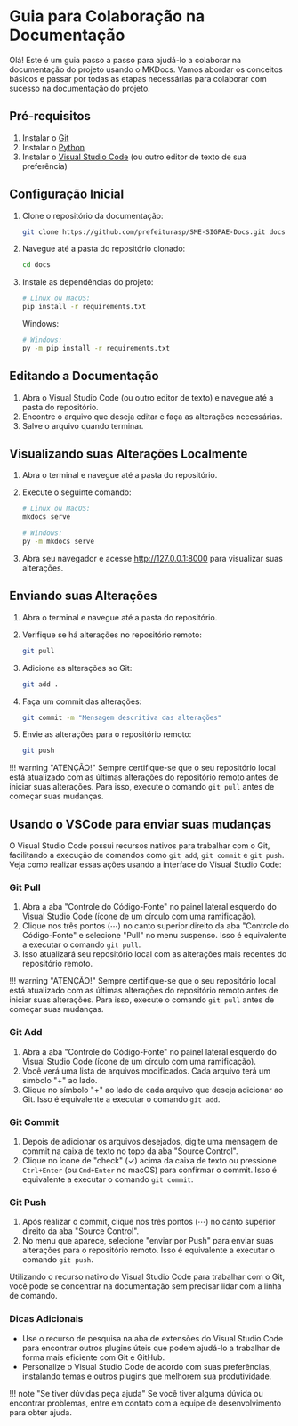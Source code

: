 # Guia para Colaboração na Documentação

Olá! Este é um guia passo a passo para ajudá-lo a colaborar na documentação do projeto usando o MKDocs. Vamos abordar os conceitos básicos e passar por todas as etapas necessárias para colaborar com sucesso na documentação do projeto.

## Pré-requisitos

1. Instalar o [Git](https://git-scm.com/downloads) 
2. Instalar o [Python](https://www.python.org/downloads/) 
3. Instalar o [Visual Studio Code](https://code.visualstudio.com/download) (ou outro editor de texto de sua preferência)

## Configuração Inicial

1. Clone o repositório da documentação:

    ```bash
    git clone https://github.com/prefeiturasp/SME-SIGPAE-Docs.git docs
    ```


2. Navegue até a pasta do repositório clonado:
    
    ```bash
    cd docs
    ```
   

3. Instale as dependências do projeto:

    ```bash
    # Linux ou MacOS: 
    pip install -r requirements.txt
    ```
    Windows:
       
    ```bash
    # Windows:
    py -m pip install -r requirements.txt
    ```  

## Editando a Documentação

1. Abra o Visual Studio Code (ou outro editor de texto) e navegue até a pasta do repositório.
2. Encontre o arquivo que deseja editar e faça as alterações necessárias.
3. Salve o arquivo quando terminar.

## Visualizando suas Alterações Localmente

1. Abra o terminal e navegue até a pasta do repositório.
2. Execute o seguinte comando:
   
    ```bash
    # Linux ou MacOS:
    mkdocs serve
    ```
   
    ```bash
    # Windows:
    py -m mkdocs serve
    ```

3. Abra seu navegador e acesse http://127.0.0.1:8000 para visualizar suas alterações.

## Enviando suas Alterações

1. Abra o terminal e navegue até a pasta do repositório.
2. Verifique se há alterações no repositório remoto:

    ```bash
    git pull
    ```
   
3. Adicione as alterações ao Git:

    ```bash
    git add .
    ```

4. Faça um commit das alterações:
    
    ```bash
    git commit -m "Mensagem descritiva das alterações"
    ```
5. Envie as alterações para o repositório remoto:
    
    ```bash
    git push
    ```

!!! warning "ATENÇÃO!"
    Sempre certifique-se que o seu repositório local está atualizado com as últimas alterações do repositório remoto antes de iniciar suas alterações. 
    Para isso, execute o comando `git pull` antes de começar suas mudanças.


## Usando o VSCode para enviar suas mudanças

O Visual Studio Code possui recursos nativos para trabalhar com o Git, facilitando a execução de comandos como `git add`, `git commit` e `git push`. Veja como realizar essas ações usando a interface do Visual Studio Code:

### Git Pull

1. Abra a aba "Controle do Código-Fonte" no painel lateral esquerdo do Visual Studio Code (ícone de um círculo com uma ramificação).
2. Clique nos três pontos (⋯) no canto superior direito da aba "Controle do Código-Fonte" e selecione "Pull" no menu suspenso. Isso é equivalente a executar o comando `git pull`.
3. Isso atualizará seu repositório local com as alterações mais recentes do repositório remoto.

!!! warning "ATENÇÃO!"
    Sempre certifique-se que o seu repositório local está atualizado com as últimas alterações do repositório remoto antes de iniciar suas alterações. 
    Para isso, execute o comando `git pull` antes de começar suas mudanças.

### Git Add

1. Abra a aba "Controle do Código-Fonte" no painel lateral esquerdo do Visual Studio Code (ícone de um círculo com uma ramificação).
2. Você verá uma lista de arquivos modificados. Cada arquivo terá um símbolo "+" ao lado.
3. Clique no símbolo "+" ao lado de cada arquivo que deseja adicionar ao Git. Isso é equivalente a executar o comando `git add`.

### Git Commit

1. Depois de adicionar os arquivos desejados, digite uma mensagem de commit na caixa de texto no topo da aba "Source Control".
2. Clique no ícone de "check" (✓) acima da caixa de texto ou pressione `Ctrl+Enter` (ou `Cmd+Enter` no macOS) para confirmar o commit. Isso é equivalente a executar o comando `git commit`.

### Git Push

1. Após realizar o commit, clique nos três pontos (⋯) no canto superior direito da aba "Source Control".
2. No menu que aparece, selecione "enviar por Push" para enviar suas alterações para o repositório remoto. Isso é equivalente a executar o comando `git push`.

Utilizando o recurso nativo do Visual Studio Code para trabalhar com o Git, você pode se concentrar na documentação sem precisar lidar com a linha de comando.

### Dicas Adicionais

- Use o recurso de pesquisa na aba de extensões do Visual Studio Code para encontrar outros plugins úteis que podem ajudá-lo a trabalhar de forma mais eficiente com Git e GitHub.
- Personalize o Visual Studio Code de acordo com suas preferências, instalando temas e outros plugins que melhorem sua produtividade.


!!! note "Se tiver dúvidas peça ajuda"
    Se você tiver alguma dúvida ou encontrar problemas, entre em contato com a equipe de desenvolvimento para obter ajuda.


